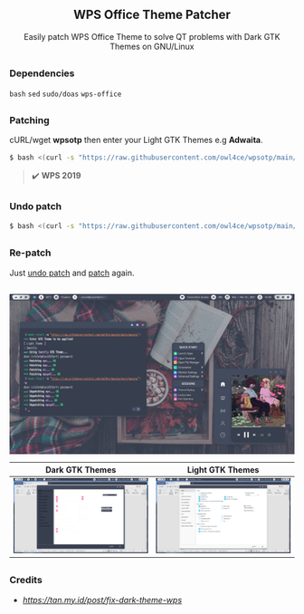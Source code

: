 <h2 align="center">WPS Office Theme Patcher</h2>

<p align="center">Easily patch WPS Office Theme to solve QT problems with Dark GTK Themes on GNU/Linux</p>

##  
### Dependencies <img alt="" align="right" src="https://badges.pufler.dev/visits/owl4ce/wpsotp?style=flat-square&label=&color=fa74b2&logo=GitHub&logoColor=white&labelColor=373e4d"/>
`bash` `sed` `sudo/doas` `wps-office`

##  
### Patching
cURL/wget **wpsotp** then enter your Light GTK Themes e.g **Adwaita**.
```bash
$ bash <(curl -s "https://raw.githubusercontent.com/owl4ce/wpsotp/main/wpsotp")
```

> :heavy_check_mark: **WPS 2019**

##  
### Undo patch
```bash
$ bash <(curl -s "https://raw.githubusercontent.com/owl4ce/wpsotp/main/wpsotp") -u
```

##  
### Re-patch
Just [undo patch](#undo-patch) and [patch](#patching) again.

##  

<p align="center"><img src="./screenshots/wpsotp.jpg" align="center"/></p>

Dark GTK Themes|Light GTK Themes
|--|--|
<img src="./screenshots/dark-theme.jpg"/>|<img src="./screenshots/light-theme.jpg"/>

##  
### Credits
- *https://tan.my.id/post/fix-dark-theme-wps*
